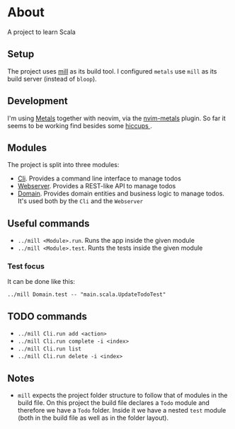 # About

A project to learn Scala

## Setup

The project uses [mill](https://mill-build.com/mill/Intro_to_Mill.html) as its build tool. I configured `metals` use `mill` as its build server (instead of `bloop`).

## Development

I'm using [Metals](https://scalameta.org/metals/) together with neovim, via the [nvim-metals](https://github.com/scalameta/nvim-metals) plugin. So far it seems to be working find besides some [ hiccups ](https://github.com/scalameta/nvim-metals/issues/623).

## Modules

The project is split into three modules:

- [Cli](./todo/Cli/). Provides a command line interface to manage todos
- [Webserver](./todo/WebServer/). Provides a REST-like API to manage todos
- [Domain](./todo/Domain/). Provides domain entities and business logic to manage todos. It's used both by the `Cli` and the `Webserver`

## Useful commands

- `../mill <Module>.run`. Runs the app inside the given module
- `../mill <Module>.test`. Runts the tests inside the given module

### Test focus

It can be done like this:

```
../mill Domain.test -- "main.scala.UpdateTodoTest"
```

## TODO commands

- `../mill Cli.run add <action>`
- `../mill Cli.run complete -i <index>`
- `../mill Cli.run list`
- `../mill Cli.run delete -i <index>`

## Notes

- `mill` expects the project folder structure to follow that of modules in the build file. On this project the build file declares a `Todo` module and therefore we have a `Todo` folder. Inside it we have a nested `test` module (both in the build file as well as in the folder layout).

